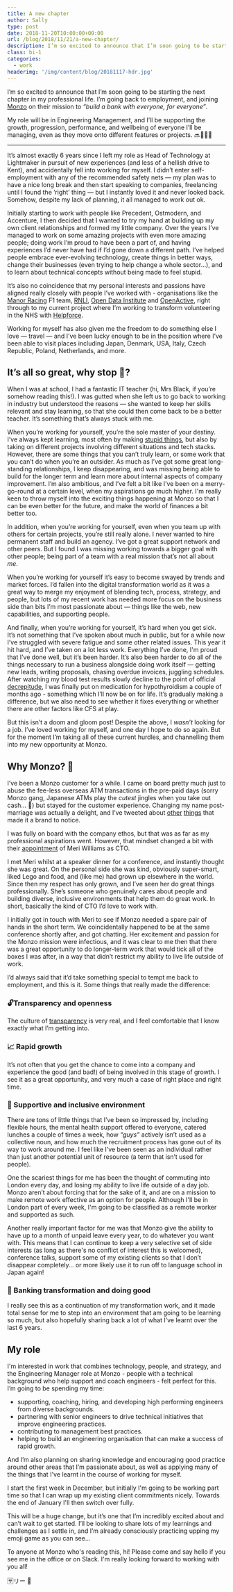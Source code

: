```yaml
---
title: A new chapter
author: Sally
type: post
date: 2018-11-20T10:00:00+00:00
url: /blog/2018/11/21/a-new-chapter/
description: I’m so excited to announce that I’m soon going to be starting the next chapter in my professional life. I’m going back to employment, and joining Monzo on their mission to “build a bank with everyone, for everyone”.
class: bi-1
categories:
  - work
headerimg: '/img/content/blog/20181117-hdr.jpg'
---
```


<p class="lede">I’m so excited to announce that I’m soon going to be starting the next chapter in my professional life. I’m going back to employment, and joining <a href="https://monzo.com">Monzo</a> on their mission to <i>“build a bank with everyone, for everyone”</i>.</p>

My role will be in Engineering Management, and I’ll be supporting the growth, progression, performance, and wellbeing of everyone I’ll be managing, even as they move onto different features or projects. 🔜👩🏻‍💻

<hr />

It’s almost exactly 6 years since I left my role as Head of Technology at Lightmaker in pursuit of new experiences (and less of a hellish drive to Kent), and accidentally fell into working for myself. I didn’t enter self-employment with any of the recommended safety nets — my plan was to have a nice long break and then start speaking to companies, freelancing until I found the ’right’ thing — but I instantly loved it and never looked back. Somehow, despite my lack of planning, it all managed to work out ok.

Initially starting to work with people like Precedent, Ostmodern, and Accenture, I then decided that I wanted to try my hand at building up my own client relationships and formed my little company. Over the years I’ve managed to work on some amazing projects with even more amazing people; doing work I’m proud to have been a part of, and having experiences I’d never have had if I’d gone down a different path. I’ve helped people embrace ever-evolving technology, create things in better ways, change their businesses (even trying to help change a whole sector…), and to learn about technical concepts without being made to feel stupid. 

It’s also no coincidence that my personal interests and passions have aligned really closely with people I’ve worked with - organisations like the [Manor Racing](https://en.wikipedia.org/wiki/Manor_Racing) F1 team, [RNLI](https://rnli.org), [Open Data Institute](https://theodi.org/) and [OpenActive](http://openactive.io), right through to my current project where I’m working to transform volunteering in the NHS with [Helpforce](https://helpforce.community).

Working for myself has also given me the freedom to do something else I love — travel — and I’ve been lucky enough to be in the position where I’ve been able to visit places including Japan, Denmark, USA, Italy, Czech Republic, Poland, Netherlands, and more.

## It’s all so great, why stop 🛑?
When I was at school, I had a fantastic IT teacher (hi, Mrs Black, if you’re somehow reading this!). I was gutted when she left us to go back to working in industry but understood the reasons — she wanted to keep her skills relevant and stay learning, so that she could then come back to be a better teacher. It’s something that’s always stuck with me.

When you’re working for yourself, you’re the sole master of your destiny. I’ve always kept learning, most often by making [stupid things](/labs/), but also by taking on different projects involving different situations and tech stacks. However, there are some things that you can’t truly learn, or some work that you can’t do when you’re an outsider. As much as I’ve got some great long-standing relationships, I keep disappearing, and was missing being able to build for the longer term and learn more about internal aspects of company improvement. I’m also ambitious, and I’ve felt a bit like I’ve been on a merry-go-round at a certain level, when my aspirations go much higher. I'm really keen to throw myself into the exciting things happening at Monzo so that I can be even better for the future, and make the world of finances a bit better too.

In addition, when you’re working for yourself, even when you team up with others for certain projects, you’re still really alone. I never wanted to hire permanent staff and build an agency. I’ve got a great support network and other peers. But I found I was missing working towards a bigger goal with other people; being part of a team with a real mission that’s not all about _me_.

When you’re working for yourself it’s easy to become swayed by trends and market forces. I’d fallen into the digital transformation world as it was a great way to merge my enjoyment of blending tech, process, strategy, and people, but lots of my recent work has needed more focus on the business side than bits I’m most passionate about — things like the web, new capabilities, and supporting people.

And finally, when you’re working for yourself, it’s hard when you get sick. It’s not something that I’ve spoken about much in public, but for a while now I’ve struggled with severe fatigue and some other related issues. This year it hit hard, and I’ve taken on a lot less work. Everything I’ve done, I'm proud that I’ve done well, but it’s been harder. It’s also been harder to do all of the things necessary to run a business alongside doing work itself — getting new leads, writing proposals, chasing overdue invoices, juggling schedules. After watching my blood test results slowly decline to the point of official [decrepitude](https://www.imdb.com/title/tt0083658/quotes/qt0378280), I was finally put on medication for hypothyroidism a couple of months ago - something which I’ll now be on for life. It’s gradually making a difference, but we also need to see whether it fixes everything or whether there are other factors like CFS at play.

But this isn’t a doom and gloom post! Despite the above, I _wasn’t_ looking for a job. I’ve loved working for myself, and one day I hope to do so again. But for the moment I’m taking all of these current hurdles, and channelling them into my new opportunity at Monzo.

## Why Monzo? 🚀
I’ve been a Monzo customer for a while. I came on board pretty much just to abuse the fee-less overseas ATM transactions in the pre-paid days (sorry Monzo gang, Japanese ATMs play the _cutest_ jingles when you take out cash… 🙈) but stayed for the customer experience. Changing my name post-marriage was actually a delight, and I’ve tweeted about [other](https://twitter.com/sallylait/status/996724752789237765) [things](https://twitter.com/sallylait/status/976463054727712768) that made it a brand to notice.

I was fully on board with the company ethos, but that was as far as my professional aspirations went. However, that mindset changed a bit with their [appointment](https://twitter.com/sallylait/status/1012266147985743872) of Meri Williams as CTO.


I met Meri whilst at a speaker dinner for a conference, and instantly thought she was great. On the personal side she was kind, obviously super-smart, liked Lego and food, and (like me) had grown up elsewhere in the world. Since then my respect has only grown, and I’ve seen her do great things professionally. She’s someone who genuinely cares about people and building diverse, inclusive environments that help them do great work. In short, basically the kind of CTO I’d love to work with. 

I initially got in touch with Meri to see if Monzo needed a spare pair of hands in the short term. We coincidentally happened to be at the same conference shortly after, and got chatting. Her excitement and passion for the Monzo mission were infectious, and it was clear to me then that there was a great opportunity to do longer-term work that would tick all of the boxes I was after, in a way that didn’t restrict my ability to live life outside of work.

I’d always said that it’d take something special to tempt me back to employment, and this is it. Some things that really made the difference: 

### 🔓Transparency and openness
The culture of [transparency](https://monzo.com/transparency/) is very real, and I feel comfortable that I know exactly what I’m getting into.

### 📈 Rapid growth
It’s not often that you get the chance to come into a company and experience the good (and bad!) of being involved in this stage of growth. I see it as a great opportunity, and very much a case of right place and right time. 

### 🤗 Supportive and inclusive environment
There are tons of little things that I’ve been so impressed by, including flexible hours, the mental health support offered to everyone, catered lunches a couple of times a week, how _“guys”_ actively isn’t used as a collective noun, and how much the recruitment process has gone out of its way to work around me. I feel like I’ve been seen as an individual rather than just another potential unit of resource (a term that isn’t used for people). 

One the scariest things for me has been the thought of commuting into London every day, and losing my ability to live life outside of a day job. Monzo aren’t about forcing that for the sake of it, and are on a mission to make remote work effective as an option for people. Although I'll be in London part of every week, I'm going to be classified as a remote worker and supported as such.

Another really important factor for me was that Monzo give the ability to have up to a month of unpaid leave every year, to do whatever you want with. This means that I can continue to keep a very selective set of side interests (as long as there's no conflict of interest this is welcomed), conference talks, support some of my existing clients so that I don’t disappear completely… or more likely use it to run off to language school in Japan again!

### 💸 Banking transformation and doing good
I really see this as a continuation of my transformation work, and it made total sense for me to step into an environment that am going to be learning so much, but also hopefully sharing back a lot of what I’ve learnt over the last 6 years.  

## My role
I'm interested in work that combines technology, people, and strategy, and the Engineering Manager role at Monzo - people with a technical background who help support and coach engineers - felt perfect for this. I’m going to be spending my time:

* supporting, coaching, hiring, and developing high performing engineers from diverse backgrounds.
* partnering with senior engineers to drive technical initiatives that improve engineering practices.
* contributing to management best practices.
* helping to build an engineering organisation that can make a success of rapid growth.

And I’m also planning on sharing knowledge and encouraging good practice around other areas that I’m passionate about, as well as applying many of the things that I've learnt in the course of working for myself.

I start the first week in December, but initially I'm going to be working part time so that I can wrap up my existing client commitments nicely. Towards the end of January I'll then switch over fully.

This will be a huge change, but it’s one that I’m incredibly excited about and can’t wait to get started. I’ll be looking to share lots of my learnings and challenges as I settle in, and I’m already consciously practicing upping my emoji game as you can see…

To anyone at Monzo who's reading this, hi! Please come and say hello if you see me in the office or on Slack. I'm really looking forward to working with you all!


🈂️リー 👋